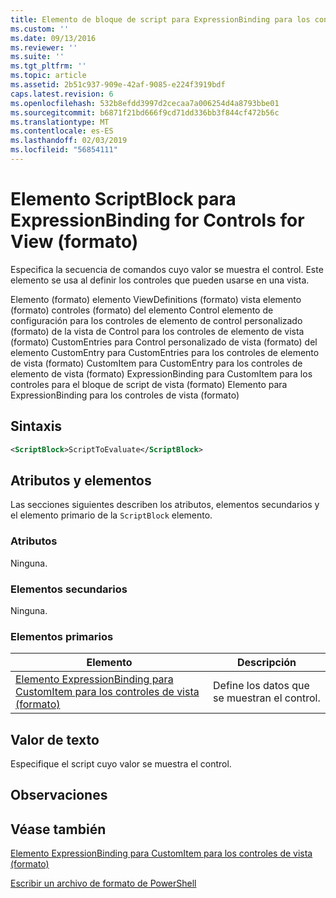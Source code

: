 ```yaml
---
title: Elemento de bloque de script para ExpressionBinding para los controles de vista (formato) | Microsoft Docs
ms.custom: ''
ms.date: 09/13/2016
ms.reviewer: ''
ms.suite: ''
ms.tgt_pltfrm: ''
ms.topic: article
ms.assetid: 2b51c937-909e-42af-9085-e224f3919bdf
caps.latest.revision: 6
ms.openlocfilehash: 532b8efdd3997d2cecaa7a006254d4a8793bbe01
ms.sourcegitcommit: b6871f21bd666f9cd71dd336bb3f844cf472b56c
ms.translationtype: MT
ms.contentlocale: es-ES
ms.lasthandoff: 02/03/2019
ms.locfileid: "56854111"
---
```

# <a name="scriptblock-element-for-expressionbinding-for-controls-for-view-format"></a>Elemento ScriptBlock para ExpressionBinding for Controls for View (formato)

Especifica la secuencia de comandos cuyo valor se muestra el control. Este elemento se usa al definir los controles que pueden usarse en una vista.

Elemento (formato) elemento ViewDefinitions (formato) vista elemento (formato) controles (formato) del elemento Control elemento de configuración para los controles de elemento de control personalizado (formato) de la vista de Control para los controles de elemento de vista (formato) CustomEntries para Control personalizado de vista (formato) del elemento CustomEntry para CustomEntries para los controles de elemento de vista (formato) CustomItem para CustomEntry para los controles de elemento de vista (formato) ExpressionBinding para CustomItem para los controles para el bloque de script de vista (formato) Elemento para ExpressionBinding para los controles de vista (formato)

## <a name="syntax"></a>Sintaxis

```xml
<ScriptBlock>ScriptToEvaluate</ScriptBlock>
```

## <a name="attributes-and-elements"></a>Atributos y elementos

Las secciones siguientes describen los atributos, elementos secundarios y el elemento primario de la `ScriptBlock` elemento.

### <a name="attributes"></a>Atributos

Ninguna.

### <a name="child-elements"></a>Elementos secundarios

Ninguna.

### <a name="parent-elements"></a>Elementos primarios

|Elemento|Descripción|
|-------------|-----------------|
|[Elemento ExpressionBinding para CustomItem para los controles de vista (formato)](./expressionbinding-element-for-customitem-for-controls-for-view-format.md)|Define los datos que se muestran el control.|

## <a name="text-value"></a>Valor de texto

Especifique el script cuyo valor se muestra el control.

## <a name="remarks"></a>Observaciones

## <a name="see-also"></a>Véase también

[Elemento ExpressionBinding para CustomItem para los controles de vista (formato)](./expressionbinding-element-for-customitem-for-controls-for-view-format.md)

[Escribir un archivo de formato de PowerShell](./writing-a-powershell-formatting-file.md)
